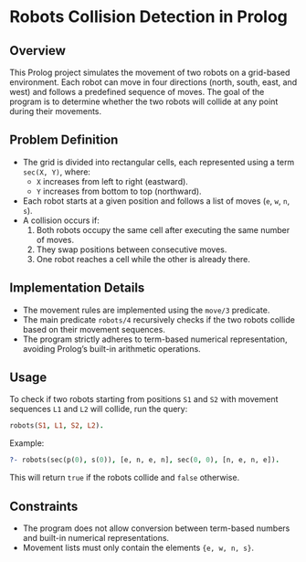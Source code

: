 # Robots Collision Detection in Prolog

## Overview
This Prolog project simulates the movement of two robots on a grid-based environment. Each robot can move in four directions (north, south, east, and west) and follows a predefined sequence of moves. The goal of the program is to determine whether the two robots will collide at any point during their movements.

## Problem Definition
- The grid is divided into rectangular cells, each represented using a term `sec(X, Y)`, where:
  - `X` increases from left to right (eastward).
  - `Y` increases from bottom to top (northward).
- Each robot starts at a given position and follows a list of moves (`e`, `w`, `n`, `s`).
- A collision occurs if:
  1. Both robots occupy the same cell after executing the same number of moves.
  2. They swap positions between consecutive moves.
  3. One robot reaches a cell while the other is already there.

## Implementation Details
- The movement rules are implemented using the `move/3` predicate.
- The main predicate `robots/4` recursively checks if the two robots collide based on their movement sequences.
- The program strictly adheres to term-based numerical representation, avoiding Prolog’s built-in arithmetic operations.

## Usage
To check if two robots starting from positions `S1` and `S2` with movement sequences `L1` and `L2` will collide, run the query:
```prolog
robots(S1, L1, S2, L2).
```
Example:
```prolog
?- robots(sec(p(0), s(0)), [e, n, e, n], sec(0, 0), [n, e, n, e]).
```
This will return `true` if the robots collide and `false` otherwise.

## Constraints
- The program does not allow conversion between term-based numbers and built-in numerical representations.
- Movement lists must only contain the elements `{e, w, n, s}`.



